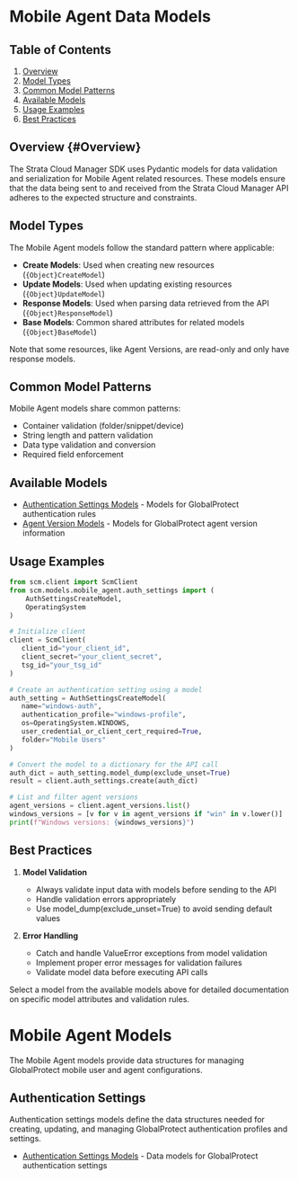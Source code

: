 # Mobile Agent Data Models

## Table of Contents

1. [Overview](#overview)
2. [Model Types](#model-types)
3. [Common Model Patterns](#common-model-patterns)
4. [Available Models](#available-models)
5. [Usage Examples](#usage-examples)
6. [Best Practices](#best-practices)

## Overview {#Overview}
<span id="overview"></span>

The Strata Cloud Manager SDK uses Pydantic models for data validation and serialization for Mobile Agent related resources. These models ensure that the data being sent to and received from the Strata Cloud Manager API adheres to the expected structure and constraints.

## Model Types

The Mobile Agent models follow the standard pattern where applicable:

- **Create Models**: Used when creating new resources (`{Object}CreateModel`)
- **Update Models**: Used when updating existing resources (`{Object}UpdateModel`)
- **Response Models**: Used when parsing data retrieved from the API (`{Object}ResponseModel`)
- **Base Models**: Common shared attributes for related models (`{Object}BaseModel`)

Note that some resources, like Agent Versions, are read-only and only have response models.

## Common Model Patterns

Mobile Agent models share common patterns:

- Container validation (folder/snippet/device)
- String length and pattern validation
- Data type validation and conversion
- Required field enforcement

## Available Models

- [Authentication Settings Models](auth_settings_models.md) - Models for GlobalProtect authentication rules
- [Agent Version Models](agent_versions_models.md) - Models for GlobalProtect agent version information

## Usage Examples

```python
from scm.client import ScmClient
from scm.models.mobile_agent.auth_settings import (
    AuthSettingsCreateModel,
    OperatingSystem
)

# Initialize client
client = ScmClient(
   client_id="your_client_id",
   client_secret="your_client_secret",
   tsg_id="your_tsg_id"
)

# Create an authentication setting using a model
auth_setting = AuthSettingsCreateModel(
   name="windows-auth",
   authentication_profile="windows-profile",
   os=OperatingSystem.WINDOWS,
   user_credential_or_client_cert_required=True,
   folder="Mobile Users"
)

# Convert the model to a dictionary for the API call
auth_dict = auth_setting.model_dump(exclude_unset=True)
result = client.auth_settings.create(auth_dict)

# List and filter agent versions
agent_versions = client.agent_versions.list()
windows_versions = [v for v in agent_versions if "win" in v.lower()]
print(f"Windows versions: {windows_versions}")
```

## Best Practices

1. **Model Validation**
   - Always validate input data with models before sending to the API
   - Handle validation errors appropriately
   - Use model_dump(exclude_unset=True) to avoid sending default values

2. **Error Handling**
   - Catch and handle ValueError exceptions from model validation
   - Implement proper error messages for validation failures
   - Validate model data before executing API calls

Select a model from the available models above for detailed documentation on specific model attributes and validation rules.

# Mobile Agent Models

The Mobile Agent models provide data structures for managing GlobalProtect mobile user and agent configurations.

## Authentication Settings

Authentication settings models define the data structures needed for creating, updating, and managing GlobalProtect authentication profiles and settings.

* [Authentication Settings Models](auth_settings_models.md) - Data models for GlobalProtect authentication settings

